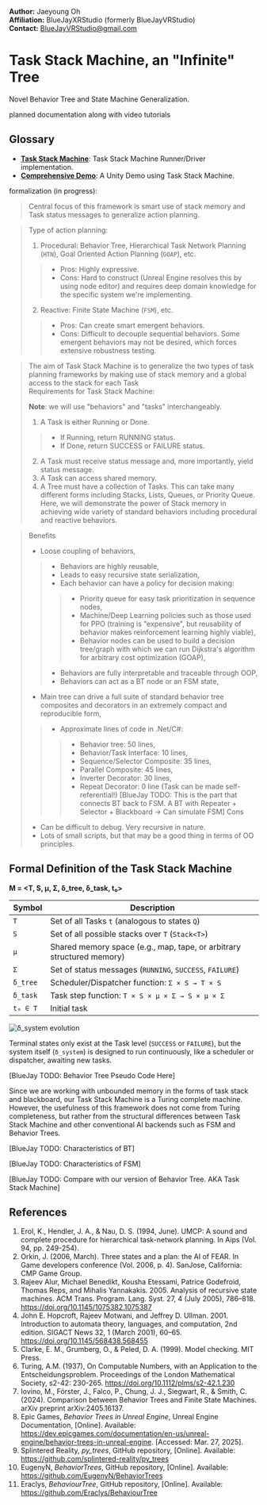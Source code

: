 **Author:** Jaeyoung Oh  
**Affiliation:** BlueJayXRStudio (formerly BlueJayVRStudio)  
**Contact:** BlueJayVRStudio@gmail.com  

# Task Stack Machine, an "Infinite" Tree
Novel Behavior Tree and State Machine Generalization.

planned documentation along with video tutorials

## Glossary

- **[Task Stack Machine](./module/TaskStackMachine.cs)**: Task Stack Machine Runner/Driver implementation.
- **[Comprehensive Demo](./module/Demos/ComprehensiveDemo/)**: A Unity Demo using Task Stack Machine.

formalization (in progress):

> Central focus of this framework is smart use of stack memory and Task status messages to generalize action planning.  

> Type of action planning:
> 1. Procedural: Behavior Tree, Hierarchical Task Network Planning (`HTN`), Goal Oriented Action Planning (`GOAP`), etc.
>> - Pros: Highly expressive.
>> - Cons: Hard to construct (Unreal Engine resolves this by using node editor) and requires deep domain knowledge for the specific system we're implementing.
> 2. Reactive: Finite State Machine (`FSM`), etc.
>> - Pros: Can create smart emergent behaviors. 
>> - Cons: Difficult to decouple sequential behaviors. Some emergent behaviors may not be desired, which forces extensive robustness testing.

> The aim of Task Stack Machine is to generalize the two types of task planning frameworks by making use of stack memory
and a global access to the stack for each Task  
> Requirements for Task Stack Machine:  
> 
> **Note**: we will use "behaviors" and "tasks" interchangeably.
> 1. A Task is either Running or Done.
>> - If Running, return RUNNING status.
>> - If Done, return SUCCESS or FAILURE status.
> 2. A Task must receive status message and, more importantly, yield status message.
> 3. A Task can access shared memory.
> 4. A Tree must have a collection of Tasks. This can take many different forms including Stacks, Lists, Queues, or Priority Queue. 
Here, we will demonstrate the power of Stack memory in achieving wide variety of standard behaviors including procedural and reactive behaviors.

> Benefits
> - Loose coupling of behaviors,
>> - Behaviors are highly reusable,
>> - Leads to easy recursive state serialization,
>> - Each behavior can have a policy for decision making:
>>> - Priority queue for easy task prioritization in sequence nodes,
>>> - Machine/Deep Learning policies such as those used for PPO (training is "expensive", but reusability of behavior makes reinforcement learning highly viable),
>>> - Behavior nodes can be used to build a decision tree/graph with which we can run Dijkstra's algorithm for arbitrary cost optimization (GOAP),
>> - Behaviors are fully interpretable and traceable through OOP,
>> - Behaviors can act as a BT node or an FSM state,
> - Main tree can drive a full suite of standard behavior tree composites and decorators in an extremely compact and reproducible form,
>> - Approximate lines of code in .Net/C#:
>>> - Behavior tree: 50 lines, 
>>> - Behavior/Task Interface: 10 lines, 
>>> - Sequence/Selector Composite: 35 lines,
>>> - Parallel Composite: 45 lines,
>>> - Inverter Decorator: 30 lines,
>>> - Repeat Decorator: 0 line (Task can be made self-referential!) [BlueJay TODO: This is the part that connects BT back to FSM. A BT with Repeater + Selector + Blackboard -> Can simulate FSM]
> Cons
> - Can be difficult to debug. Very recursive in nature.
> - Lots of small scripts, but that may be a good thing in terms of OO principles.

## Formal Definition of the Task Stack Machine

**M = <T, S, μ, Σ, δ_tree, δ_task, t₀>**

| Symbol     | Description                                                                  |
|------------|------------------------------------------------------------------------------|
| `T`        | Set of all Tasks `t` (analogous to states `Q`)                               |
| `S`        | Set of all possible stacks over `T` (`Stack<T>`)                             |
| `μ`        | Shared memory space (e.g., map, tape, or arbitrary structured memory)        |
| `Σ`        | Set of status messages (`RUNNING`, `SUCCESS`, `FAILURE`)                     |
| `δ_tree`   | Scheduler/Dispatcher function: `Σ × S → T × S`                               |
| `δ_task`   | Task step function: `T × S × μ × Σ → S × μ × Σ`                              |
| `t₀ ∈ T`   | Initial task                                                                 |

![δ_system evolution](docs/system_evolution.svg)

Terminal states only exist at the Task level (`SUCCESS` or `FAILURE`), but the system itself (`δ_system`) is designed to run continuously, like a scheduler or dispatcher, awaiting new tasks.

[BlueJay TODO: Behavior Tree Pseudo Code Here]

Since we are working with unbounded memory in the forms of task stack and blackboard, our Task Stack Machine is a Turing complete machine. However, the usefulness of this framework does not come from Turing completeness, but rather from the structural differences between Task Stack Machine and other conventional AI backends such as FSM and Behavior Trees. 

[BlueJay TODO: Characteristics of BT]

[BlueJay TODO: Characteristics of FSM]

[BlueJay TODO: Compare with our version of Behavior Tree. AKA Task Stack Machine]



## References

1. Erol, K., Hendler, J. A., & Nau, D. S. (1994, June). UMCP: A sound and complete procedure for hierarchical task-network planning. In Aips (Vol. 94, pp. 249-254).
2. Orkin, J. (2006, March). Three states and a plan: the AI of FEAR. In Game developers conference (Vol. 2006, p. 4). SanJose, California: CMP Game Group.
3. Rajeev Alur, Michael Benedikt, Kousha Etessami, Patrice Godefroid, Thomas Reps, and Mihalis Yannakakis. 2005. Analysis of recursive state machines. ACM Trans. Program. Lang. Syst. 27, 4 (July 2005), 786–818. https://doi.org/10.1145/1075382.1075387
4. John E. Hopcroft, Rajeev Motwani, and Jeffrey D. Ullman. 2001. Introduction to automata theory, languages, and computation, 2nd edition. SIGACT News 32, 1 (March 2001), 60–65. https://doi.org/10.1145/568438.568455
5. Clarke, E. M., Grumberg, O., & Peled, D. A. (1999). Model checking. MIT Press.
6. Turing, A.M. (1937), On Computable Numbers, with an Application to the Entscheidungsproblem. Proceedings of the London Mathematical Society, s2-42: 230-265. https://doi.org/10.1112/plms/s2-42.1.230
7. Iovino, M., Förster, J., Falco, P., Chung, J. J., Siegwart, R., & Smith, C. (2024). Comparison between Behavior Trees and Finite State Machines. arXiv preprint arXiv:2405.16137.
8. Epic Games, *Behavior Trees in Unreal Engine*, Unreal Engine Documentation, [Online]. Available: https://dev.epicgames.com/documentation/en-us/unreal-engine/behavior-trees-in-unreal-engine. [Accessed: Mar. 27, 2025].
9. Splintered Reality, *py_trees*, GitHub repository, [Online]. Available: https://github.com/splintered-reality/py_trees
10. EugenyN, *BehaviorTrees*, GitHub repository, [Online]. Available: https://github.com/EugenyN/BehaviorTrees
11. Eraclys, *BehaviourTree*, GitHub repository, [Online]. Available: https://github.com/Eraclys/BehaviourTree